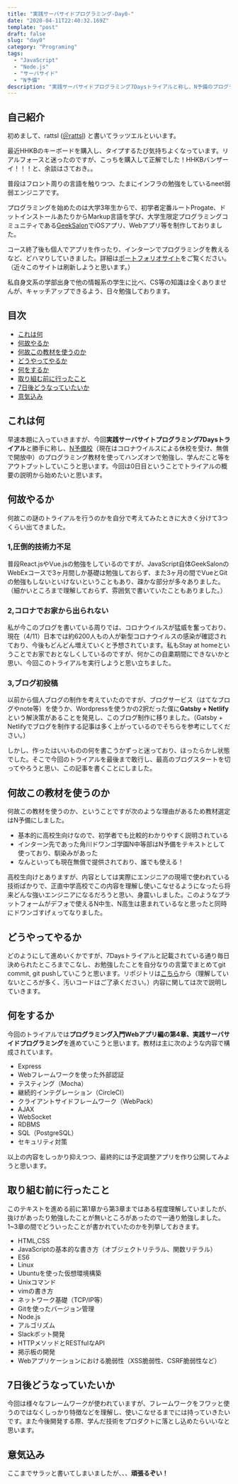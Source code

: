 ```yaml
---
title: "実践サーバサイドプログラミング-Day0-"
date: "2020-04-11T22:40:32.169Z"
template: "post"
draft: false
slug: "day0"
category: "Programing"
tags:
  - "JavaScript"
  - "Node.js"
  - "サーバサイド"
  - "N予備"
description: "実践サーバサイドプログラミング7Daysトライアルと称し、N予備のプログラミング入門Webアプリ編の第4章を一通り学んでいきます。"
---
```


## 自己紹介

初めまして、rattsl ([＠rattsl](https://twitter.com/rattsl/)) と書いてラッツエルといいます。

最近HHKBのキーボードを購入し、タイプするたび気持ちよくなっています。リアルフォースと迷ったのですが、こっちを購入して正解でした！HHKBバンザーイ！！！と、余談はさておき。。

普段はフロント周りの言語を触りつつ、たまにインフラの勉強をしているneet弱弱エンジニアです。

プログラミングを始めたのは大学3年生からで、初学者定番ルートProgate、ドットインストールあたりからMarkup言語を学び、大学生限定プログラミングコミュニティである[GeekSalon](https://geek-salon.com/)でiOSアプリ、Webアプリ等を制作しておりました。

コース終了後も個人でアプリを作ったり、インターンでプログラミングを教えるなど、どハマりしていきました。詳細は[ポートフォリオサイト](https://rattsl.github.io/Portfolio/)をご覧ください。（近々このサイトは刷新しようと思います。）

私自身文系の学部出身で他の情報系の学生に比べ、CS等の知識は全くありませんが、キャッチアップできるよう、日々勉強しております。

## 目次

- [これは何](#これは何)
- [何故やるか](#何故やるか)
- [何故この教材を使うのか](#何故この教材を使うのか)
- [どうやってやるか](#どうやってやるか)
- [何をするか](#何をするか)
- [取り組む前に行ったこと](#取り組む前に行ったこと)
- [7日後どうなっていたいか](#7日後どうなっていたいか)
- [意気込み](#意気込み)

## これは何

早速本題に入っていきますが、今回**実践サーバサイトプログラミング7Daysトライアル**と勝手に称し、[N予備校](https://www.nnn.ed.nico/)（現在はコロナウイルスによる休校を受け、無償で開放中）のプログラミング教材を使ってハンズオンで勉強し、学んだこと等をアウトプットしていこうと思います。今回は0日目ということでトライアルの概要の説明から始めたいと思います。

## 何故やるか

何故この謎のトライアルを行うのかを自分で考えてみたときに大きく分けて3つくらい出てきました。

### 1,圧倒的技術力不足

普段React.jsやVue.jsの勉強をしているのですが、JavaScript自体GeekSalonのWebExコースで3ヶ月間しか基礎は勉強しておらず、また3ヶ月の間でVueとGitの勉強もしないといけないということもあり、疎かな部分が多々ありました。（細かいところまで理解しておらず、雰囲気で書いていたこともありました。）

### 2,コロナでお家から出られない

私が今このブログを書いている周りでは、コロナウイルスが猛威を奮っており、現在（4/11）日本では約6200人もの人が新型コロナウイルスの感染が確認されており、今後もどんどん増えていくと予想されています。私もStay at homeということでお家でおとなしくしているのですが、何かこの自粛期間にできないかと思い、今回このトライアルを実行しようと思い立ちました。


### 3,ブログ初投稿

以前から個人ブログの制作を考えていたのですが、ブログサービス（はてなブログやnote等）を使うか、Wordpressを使うかの2択だった僕に**Gatsby + Netlify**という解決策があることを発見し、このブログ制作に移りました。（Gatsby + Netlifyでブログを制作する記事は多く上がっているのでそちらを参考にしてください。）

しかし、作ったはいいものの何を書こうかずっと迷っており、ほったらかし状態でした。そこで今回のトライアルを最後まで敢行し、最高のブログスタートを切ってやろうと思い、この記事を書くことにしました。

## 何故この教材を使うのか

何故この教材を使うのか、ということですが次のような理由があるため教材選定はN予備にしました。

+ 基本的に高校生向けなので、初学者でも比較的わかりやすく説明されている  
+ インターン先であった角川ドワンゴ学園N中等部はN予備をテキストとして使っており、馴染みがあった
+ なんといっても現在無償で提供されており、誰でも使える！

高校生向けとありますが、内容としては実際にエンジニアの現場で使われている技術ばかりで、正直中学高校でこの内容を理解し使いこなせるようになったら将来どんな強いエンジニアになるだろうと思い、身震いしました。このようなプラットフォームがデフォで使えるN中生、N高生は恵まれているなと思ったと同時にドワンゴすげぇってなりました。

## どうやってやるか

どのようにして進めいくかですが、7Daysトライアルと記載されている通り毎日決められたところまでこなし、お勉強したことを自分なりの言葉でまとめてgit commit, git pushしていこうと思います。リポジトリは[こちら](https://github.com/rattsl/blog)から（理解していないところが多く、汚いコードはご了承ください。）内容に関しては次で説明していきます。

## 何をするか

今回のトライアルでは**プログラミング入門Webアプリ編の第4章、実践サーバサイドプログラミング**を進めていこうと思います。教材は主に次のような内容で構成されています。

+ Express
+ Webフレームワークを使った外部認証
+ テスティング（Mocha）
+ 継続的インテグレーション（CircleCI）
+ クライアントサイドフレームワーク（WebPack）
+ AJAX
+ WebSocket
+ RDBMS
+ SQL（PostgreSQL）
+ セキュリティ対策

以上の内容をしっかり抑えつつ、最終的には予定調整アプリを作り公開してみようと思います。

## 取り組む前に行ったこと

このテキストを進める前に第1章から第3章まではある程度理解していましたが、抜けがあったり勉強したことが無いところがあったので一通り勉強しました。1~3章の間でどういったことが書かれていたのかを列挙しておきます。

+ HTML,CSS
+ JavaScriptの基本的な書き方（オブジェクトリテラル、関数リテラル）
+ ES6
+ Linux
+ Ubuntuを使った仮想環境構築
+ Unixコマンド
+ vimの書き方
+ ネットワーク基礎（TCP/IP等）
+ Gitを使ったバージョン管理
+ Node.js
+ アルゴリズム
+ Slackボット開発
+ HTTPメソッドとRESTfulなAPI
+ 掲示板の開発
+ Webアプリケーションにおける脆弱性（XSS脆弱性、CSRF脆弱性など）

## 7日後どうなっていたいか

今回は様々なフレームワークが使われていますが、フレームワークをフワッと使うのではなくしっかり特徴などを理解し、使いこなせるまでには持っていきたいです。また今後開発する際、学んだ技術をプロダクトに落とし込めたらいいなと思います。

## 意気込み

ここまでサラッと書いてしまいましたが、、、**頑張るぞい！**